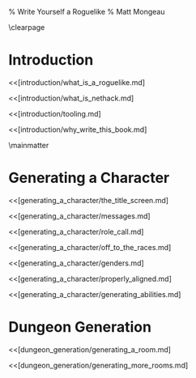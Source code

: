 % Write Yourself a Roguelike
% Matt Mongeau

\clearpage

# Introduction

<<[introduction/what_is_a_roguelike.md]

<<[introduction/what_is_nethack.md]

<<[introduction/tooling.md]

<<[introduction/why_write_this_book.md]

\mainmatter

# Generating a Character

<<[generating_a_character/the_title_screen.md]

<<[generating_a_character/messages.md]

<<[generating_a_character/role_call.md]

<<[generating_a_character/off_to_the_races.md]

<<[generating_a_character/genders.md]

<<[generating_a_character/properly_aligned.md]

<<[generating_a_character/generating_abilities.md]

# Dungeon Generation

<<[dungeon_generation/generating_a_room.md]

<<[dungeon_generation/generating_more_rooms.md]
